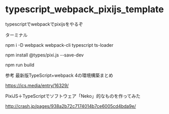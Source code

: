 # typescript_webpack_pixijs_template
typescriptでwebpackでpixijsをやるぞ

ターミナル

npm i -D webpack webpack-cli typescript ts-loader

npm install @types/pixi.js --save-dev

npm run build



参考
最新版TypeScript+webpack 4の環境構築まとめ

https://ics.media/entry/16329/

PixiJS＋TypeScriptでソフトウェア「Neko」的なものを作ってみた

http://crash.jp/pages/938a2b72c7174014b7ce6005cd4bda9e/
